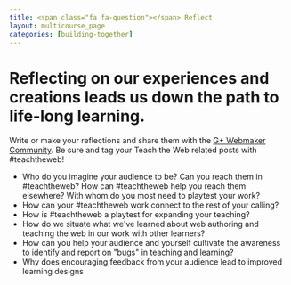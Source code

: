 ```yaml
---
title: <span class="fa fa-question"></span> Reflect
layout: multicourse_page
categories: [building-together]
---
```



# Reflecting on our experiences and creations leads us down the path to life-long learning.
Write or make your reflections and share them with the [G+ Webmaker Community](https://plus.google.com/u/0/communities/106022863174952221205). Be sure and tag your Teach the Web related posts with #teachtheweb!


* Who do you imagine your audience to be? Can you reach them in #teachtheweb? How can #teachtheweb help you reach them elsewhere? With whom do you most need to playtest your work?
* How can your #teachtheweb work connect to the rest of your calling?
* How is #teachtheweb a playtest for expanding your teaching?
* How do we situate what we've learned about web authoring and teaching the web in our work with other learners?
* How can you help your audience  and yourself cultivate the awareness to identify and report on "bugs" in teaching and learning?
* Why does encouraging feedback from your audience lead to improved learning designs

